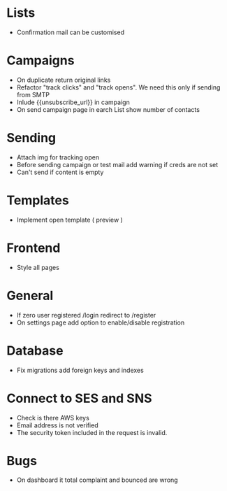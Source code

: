 # Lists
- Confirmation mail can be customised

# Campaigns
- On duplicate return original links
- Refactor "track clicks" and "track opens". We need this only if sending from SMTP
- Inlude {{unsubscribe_url}} in campaign
- On send campaign page in earch List show number of contacts

# Sending
- Attach img for tracking open
- Before sending campaign or test mail add warning if creds are not set
- Can't send if content is empty

# Templates
- Implement open template ( preview )

# Frontend
- Style all pages

# General
- If zero user registered /login redirect to /register
- On settings page add option to enable/disable registration

# Database
- Fix migrations add foreign keys and indexes

# Connect to SES and SNS
- Check is there AWS keys
- Email address is not verified
- The security token included in the request is invalid.

# Bugs
- On dashboard it total complaint and bounced are wrong